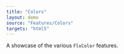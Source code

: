 ```yaml
---
title: "Colors"
layout: demo
source: "Features/Colors"
targets: "html5"
---
```


A showcase of the various `FlxColor` features.
